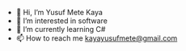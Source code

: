 - 👋 Hi, I’m Yusuf Mete Kaya
- 👀 I’m interested in software
- 🌱 I’m currently learning C#
- 📫 How to reach me kayayusufmete@gmail.com


<!---
YusufKayamt/YusufKayamt is a ✨ special ✨ repository because its `README.md` (this file) appears on your GitHub profile.
You can click the Preview link to take a look at your changes.
--->
